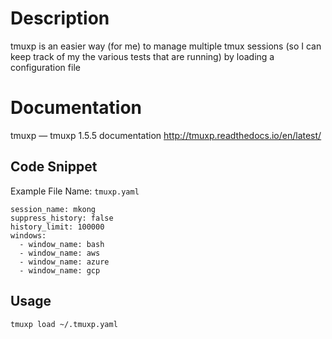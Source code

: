# Description

tmuxp is an easier way (for me) to manage multiple tmux sessions (so I can keep track of my the various tests that are running) by loading a configuration file

# Documentation

tmuxp — tmuxp 1.5.5 documentation
http://tmuxp.readthedocs.io/en/latest/

## Code Snippet

Example File Name: `tmuxp.yaml`

```
session_name: mkong
suppress_history: false
history_limit: 100000
windows:
  - window_name: bash
  - window_name: aws
  - window_name: azure
  - window_name: gcp
```

## Usage

`tmuxp load ~/.tmuxp.yaml`
